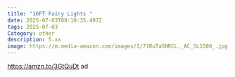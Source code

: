 ```yaml
---
title: "16FT Fairy Lights "
date: 2025-07-03T08:10:35.497Z
tags: 2025-07-03
Category: other
description: 5.xx
image: https://m.media-amazon.com/images/I/71RuTaSNRCL._AC_SL1500_.jpg
---
```

https://amzn.to/3GtQuDt    ad